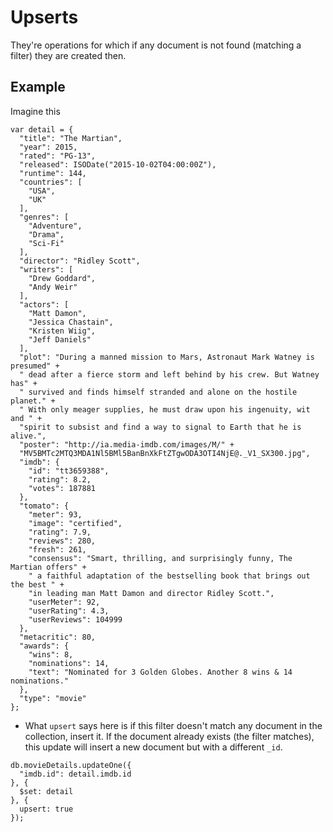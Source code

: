 # Upserts

They're operations for which if any document is not found (matching a filter) they are created then.

## Example

Imagine this 
```
var detail = {
  "title": "The Martian",
  "year": 2015,
  "rated": "PG-13",
  "released": ISODate("2015-10-02T04:00:00Z"),
  "runtime": 144,
  "countries": [
    "USA",
    "UK"
  ],
  "genres": [
    "Adventure",
    "Drama",
    "Sci-Fi"
  ],
  "director": "Ridley Scott",
  "writers": [
    "Drew Goddard",
    "Andy Weir"
  ],
  "actors": [
    "Matt Damon",
    "Jessica Chastain",
    "Kristen Wiig",
    "Jeff Daniels"
  ],
  "plot": "During a manned mission to Mars, Astronaut Mark Watney is presumed" +
  " dead after a fierce storm and left behind by his crew. But Watney has" +
  " survived and finds himself stranded and alone on the hostile planet." +
  " With only meager supplies, he must draw upon his ingenuity, wit and " +
  "spirit to subsist and find a way to signal to Earth that he is alive.",
  "poster": "http://ia.media-imdb.com/images/M/" +
  "MV5BMTc2MTQ3MDA1Nl5BMl5BanBnXkFtZTgwODA3OTI4NjE@._V1_SX300.jpg",
  "imdb": {
    "id": "tt3659388",
    "rating": 8.2,
    "votes": 187881
  },
  "tomato": {
    "meter": 93,
    "image": "certified",
    "rating": 7.9,
    "reviews": 280,
    "fresh": 261,
    "consensus": "Smart, thrilling, and surprisingly funny, The Martian offers" +
    " a faithful adaptation of the bestselling book that brings out the best " +
    "in leading man Matt Damon and director Ridley Scott.",
    "userMeter": 92,
    "userRating": 4.3,
    "userReviews": 104999
  },
  "metacritic": 80,
  "awards": {
    "wins": 8,
    "nominations": 14,
    "text": "Nominated for 3 Golden Globes. Another 8 wins & 14 nominations."
  },
  "type": "movie"
};
```

* What `upsert` says here is if this filter doesn't match any document in the collection, insert it. If the document already exists (the filter matches), this update will insert a new document but with a different `_id`.
```
db.movieDetails.updateOne({
  "imdb.id": detail.imdb.id
}, {
  $set: detail
}, {
  upsert: true
});
```


